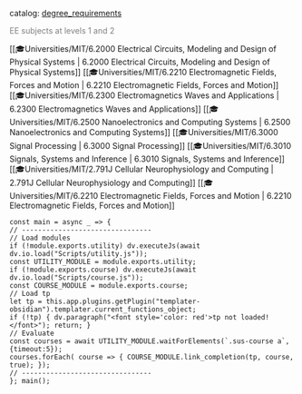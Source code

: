 catalog: [degree_requirements](https://eecsis.mit.edu/degree_requirements.html#EE12)

<font style="color: grey">EE subjects at levels 1 and 2</font>

<span class="sus-course">[[🎓Universities/MIT/6.2000 Electrical Circuits, Modeling and Design of Physical Systems | 6.2000 Electrical Circuits, Modeling and Design of Physical Systems]]</span>
<span class="sus-course">[[🎓Universities/MIT/6.2210 Electromagnetic Fields, Forces and Motion | 6.2210 Electromagnetic Fields, Forces and Motion]]</span>
<span class="sus-course">[[🎓Universities/MIT/6.2300 Electromagnetics Waves and Applications | 6.2300 Electromagnetics Waves and Applications]]</span>
<span class="sus-course">[[🎓Universities/MIT/6.2500 Nanoelectronics and Computing Systems | 6.2500 Nanoelectronics and Computing Systems]]</span>
<span class="sus-course">[[🎓Universities/MIT/6.3000 Signal Processing | 6.3000 Signal Processing]]</span>
<span class="sus-course">[[🎓Universities/MIT/6.3010 Signals, Systems and Inference | 6.3010 Signals, Systems and Inference]]</span>
<span class="sus-course">[[🎓Universities/MIT/2.791J Cellular Neurophysiology and Computing | 2.791J Cellular Neurophysiology and Computing]]</span>
<span class="sus-course">[[🎓Universities/MIT/6.2210 Electromagnetic Fields, Forces and Motion | 6.2210 Electromagnetic Fields, Forces and Motion]]</span>

```dataviewjs
const main = async _ => {
// --------------------------------
// Load modules
if (!module.exports.utility) dv.executeJs(await dv.io.load("Scripts/utility.js"));
const UTILITY_MODULE = module.exports.utility;
if (!module.exports.course) dv.executeJs(await dv.io.load("Scripts/course.js"));
const COURSE_MODULE = module.exports.course;
// Load tp
let tp = this.app.plugins.getPlugin("templater-obsidian").templater.current_functions_object;
if (!tp) { dv.paragraph("<font style='color: red'>tp not loaded!</font>"); return; }
// Evaluate
const courses = await UTILITY_MODULE.waitForElements(`.sus-course a`, {timeout:5});
courses.forEach( course => { COURSE_MODULE.link_completion(tp, course, true); });
// --------------------------------
}; main();
```